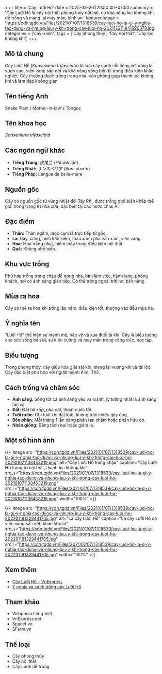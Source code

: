 +++
title = 'Cây Lưỡi Hổ'
date = 2025-03-26T20:50:00+07:00
summary = 'Cây Lưỡi Hổ là cây nội thất phong thủy nổi bật, có khả năng lọc không khí, dễ trồng và mang lại may mắn, bình an.'
featuredImage = 'https://cdn.tgdd.vn/Files/2021/01/07/1318539/cay-luoi-ho-la-gi-y-nghia-tac-dung-va-nhung-luu-y-khi-trong-cay-luoi-ho-202112271841596378.jpg'
categories = ['cay-xanh']
tags = ['Cây phong thủy', 'Cây nội thất', 'Cây lọc không khí']
+++

## Mô tả chung

Cây Lưỡi Hổ (*Sansevieria trifasciata*) là loài cây cảnh nổi tiếng với dáng lá vươn cao, viền vàng sắc nét và khả năng sống bền bỉ trong điều kiện khắc nghiệt. Cây thường được trồng trong nhà, văn phòng giúp thanh lọc không khí và làm đẹp không gian.

## Tên tiếng Anh

Snake Plant / Mother-in-law's Tongue

## Tên khoa học

*Sansevieria trifasciata*

## Các ngôn ngữ khác

- **Tiếng Trung:** 虎尾兰 (*Hǔ wěi lán*)
- **Tiếng Nhật:** サンスベリア (*Sansuberia*)
- **Tiếng Pháp:** Langue de belle-mère

## Nguồn gốc

Cây có nguồn gốc từ vùng nhiệt đới Tây Phi, được trồng phổ biến khắp thế giới trong trang trí nhà cửa, đặc biệt tại các nước châu Á.

## Đặc điểm

- **Thân:** Thân ngầm, mọc cụm lá trực tiếp từ gốc.
- **Lá:** Dày, cứng, hình lưỡi kiếm, màu xanh pha vằn xám, viền vàng.
- **Hoa:** Hoa trắng nhạt, hiếm thấy trong điều kiện nội thất.
- **Quả:** Không phổ biến.

## Khu vực trồng

Phù hợp trồng trong chậu để trong nhà, bàn làm việc, hành lang, phòng khách, nơi có ánh sáng gián tiếp. Có thể trồng ngoài trời nơi bán nắng.

## Mùa ra hoa

Cây có thể ra hoa khi trồng lâu năm, điều kiện tốt, thường vào đầu mùa hè.

## Ý nghĩa tên

“Lưỡi Hổ” thể hiện sự mạnh mẽ, bảo vệ và xua đuổi tà khí. Cây là biểu tượng cho sức sống bền bỉ, sự kiên cường và may mắn trong công việc, học tập.

## Biểu tượng

Trong phong thủy, cây giúp hóa giải sát khí, mang lại vượng khí và tài lộc. Cây đặc biệt phù hợp với người mệnh Kim, Thổ.

## Cách trồng và chăm sóc

- **Ánh sáng:** Sống tốt cả ánh sáng yếu và mạnh, lý tưởng nhất là ánh sáng tán xạ.
- **Đất:** Đất tơi xốp, pha cát, thoát nước tốt.
- **Tưới nước:** Chỉ tưới khi đất khô, không tưới nhiều gây úng.
- **Bón phân:** Mỗi tháng 1 lần bằng phân tan chậm hoặc phân hữu cơ.
- **Nhân giống:** Bằng tách bụi hoặc giâm lá.

## Một số hình ảnh

{{< image src="https://cdn.tgdd.vn/Files/2021/01/07/1318539/cay-luoi-ho-la-gi-y-nghia-tac-dung-va-nhung-luu-y-khi-trong-cay-luoi-ho-202101071138453219.png"
           alt="Cây Lưỡi Hổ trong chậu"
           caption="Cây Lưỡi Hổ trang trí nội thất, thanh lọc không khí"
           src_s="https://cdn.tgdd.vn/Files/2021/01/07/1318539/cay-luoi-ho-la-gi-y-nghia-tac-dung-va-nhung-luu-y-khi-trong-cay-luoi-ho-202101071138453219.png"
           src_l="https://cdn.tgdd.vn/Files/2021/01/07/1318539/cay-luoi-ho-la-gi-y-nghia-tac-dung-va-nhung-luu-y-khi-trong-cay-luoi-ho-202101071138453219.png"
           width="100%" >}}

{{< image src="https://cdn.tgdd.vn/Files/2021/01/07/1318539/cay-luoi-ho-la-gi-y-nghia-tac-dung-va-nhung-luu-y-khi-trong-cay-luoi-ho-202201181329441765.jpg"
           alt="Lá cây Lưỡi Hổ"
           caption="Lá cây Lưỡi Hổ có viền vàng sắc nét, khỏe khoắn"
           src_s="https://cdn.tgdd.vn/Files/2021/01/07/1318539/cay-luoi-ho-la-gi-y-nghia-tac-dung-va-nhung-luu-y-khi-trong-cay-luoi-ho-202201181329441765.jpg"
           src_l="https://cdn.tgdd.vn/Files/2021/01/07/1318539/cay-luoi-ho-la-gi-y-nghia-tac-dung-va-nhung-luu-y-khi-trong-cay-luoi-ho-202201181329441765.jpg"
           width="100%" >}}

## Xem thêm

- [Cây Lưỡi Hổ – VnExpress](https://vnexpress.net/bi-kip-cham-soc-cay-luoi-ho-4446418.html)
- [Ý nghĩa và cách trồng cây Lưỡi Hổ](https://spacet.vn/blog/cham-soc-nha/cay-luoi-ho-y-nghia-phong-thuy-cach-cham-soc-va-gia-thanh)

## Tham khảo

- Wikipedia tiếng Việt
- VnExpress.net
- Spacet.vn
- SFarm.vn

## Thể loại

- Cây phong thủy
- Cây nội thất
- Cây cảnh dễ trồng
